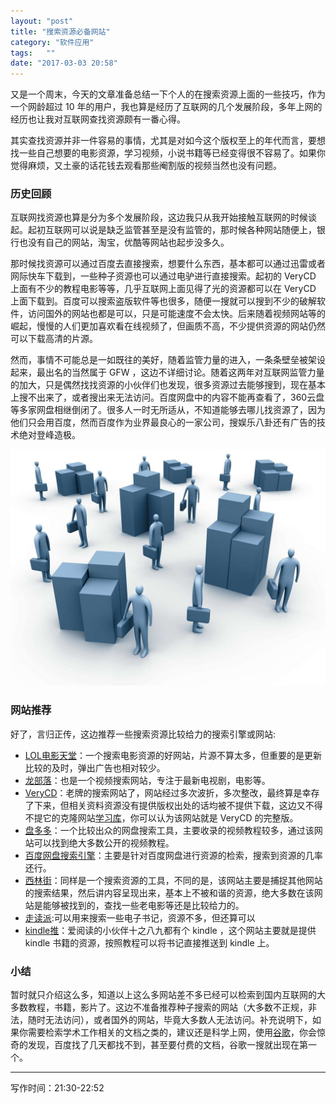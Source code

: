 ```yaml
---
layout: "post"
title: "搜索资源必备网站"
category: "软件应用"
tags:   ""
date: "2017-03-03 20:58"
---
```


又是一个周末，今天的文章准备总结一下个人的在搜索资源上面的一些技巧，作为一个网龄超过 10 年的用户，我也算是经历了互联网的几个发展阶段，多年上网的经历也让我对互联网查找资源颇有一番心得。

其实查找资源并非一件容易的事情，尤其是对如今这个版权至上的年代而言，要想找一些自己想要的电影资源，学习视频，小说书籍等已经变得很不容易了。如果你觉得麻烦，又土豪的话花钱去观看那些阉割版的视频当然也没有问题。

### 历史回顾

互联网找资源也算是分为多个发展阶段，这边我只从我开始接触互联网的时候谈起。起初互联网可以说是缺乏监管甚至是没有监管的，那时候各种网站随便上，银行也没有自己的网站，淘宝，优酷等网站也起步没多久。

那时候找资源可以通过百度去直接搜索，想要什么东西，基本都可以通过迅雷或者网际快车下载到，一些种子资源也可以通过电驴进行直接搜索。起初的 VeryCD 上面有不少的教程电影等等，几乎互联网上面见得了光的资源都可以在 VeryCD 上面下载到。百度可以搜索盗版软件等也很多，随便一搜就可以搜到不少的破解软件，访问国外的网站也都是可以，只是可能速度不会太快。后来随着视频网站等的崛起，慢慢的人们更加喜欢看在线视频了，但画质不高，不少提供资源的网站仍然可以下载高清的片源。

然而，事情不可能总是一如既往的美好，随着监管力量的进入，一条条壁垒被架设起来，最出名的当然属于 GFW ，这边不详细讨论。随着这两年对互联网监管力量的加大，只是偶然找找资源的小伙伴们也发现，很多资源过去能够搜到，现在基本上搜不出来了，或者搜出来无法访问。百度网盘中的内容不能再查看了，360云盘等多家网盘相继倒闭了。很多人一时无所适从，不知道能够去哪儿找资源了，因为他们只会用百度，然而百度作为业界最良心的一家公司，搜娱乐八卦还有广告的技术绝对登峰造极。

![](https://raw.githubusercontent.com/noparkinghere/noparkinghere.github.io/master/img/2017-03-03-搜索资源必备网站/1.jpg)

<!-- more -->

### 网站推荐

好了，言归正传，这边推荐一些搜索资源比较给力的搜索引擎或网站:

- [LOL电影天堂](http://www.loldytt.com/)：一个搜索电影资源的好网站，片源不算太多，但重要的是更新比较的及时，弹出广告也相对较少。
- [龙部落](http://www.lbldy.com/)：也是一个视频搜索网站，专注于最新电视剧，电影等。
- [VeryCD](http://www.verycd.com/sto/datum/)：老牌的搜索网站了，网站经过多次波折，多次整改，最终算是幸存了下来，但相关资料资源没有提供版权出处的话均被不提供下载，这边又不得不提它的克隆网站[学习库](http://www.xuexi111.com/)，你可以认为该网站就是 VeryCD 的完整版。
- [盘多多](http://www.panduoduo.net/)：一个比较出众的网盘搜索工具，主要收录的视频教程较多，通过该网站可以找到绝大多数公开的视频教程。
- [百度网盘搜索引擎](http://pan.ape8.cn/)：主要是针对百度网盘进行资源的检索，搜索到资源的几率还行。
- [西林街](http://www.xilinjie.com/)：同样是一个搜索资源的工具，不同的是，该网站主要是捕捉其他网站的搜索结果，然后讲内容呈现出来，基本上不被和谐的资源，绝大多数在该网站是能够被找到的，查找一些老电影等还是比较给力的。
- [走读派](http://www.zoudupai.com/):可以用来搜索一些电子书记，资源不多，但还算可以
- [kindle推](http://www.kindlepush.com/main)：爱阅读的小伙伴十之八九都有个 kindle ，这个网站主要就是提供 kindle 书籍的资源，按照教程可以将书记直接推送到 kindle 上。

### 小结

暂时就只介绍这么多，知道以上这么多网站差不多已经可以检索到国内互联网的大多数教程，书籍，影片了。这边不准备推荐种子搜索的网站（大多数不正规，非法，随时无法访问），或者国外的网站，毕竟大多数人无法访问。补充说明下，如果你需要检索学术工作相关的文档之类的，建议还是科学上网，使用[谷歌](http://www.Google.com)，你会惊奇的发现，百度找了几天都找不到，甚至要付费的文档，谷歌一搜就出现在第一个。

***

写作时间：21:30-22:52
